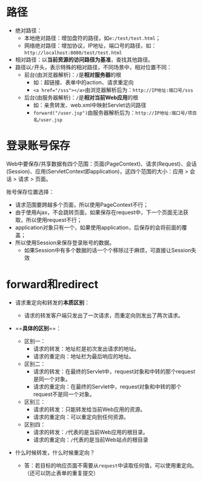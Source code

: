 # 路径

- 绝对路径：
  - 本地绝对路径：增加盘符的路径，如`e:/test/test.html`；
  - 网络绝对路径：增加协议，IP地址，端口号的路径，如：`http://localhost:8080/test/test.html`
- 相对路径：以**当前资源的访问路径为基准**，查找其他路径。
- 路径以`/`开头，表示特殊的相对路径，不同场景中，相对位置不同：
  - 前台(由浏览器解析)：`/`是**相对服务器**的根
    - 如：超链接、表单中的action、请求重定向
    - `<a href="/sss"></a>`由浏览器解析后为：`http://IP地址:端口号/sss`
  - 后台(由服务器解析)：`/`是**相对当前Web应用**的根
    - 如：亲贵转发、web.xml中映射Servlet访问路径
    - `forward("/user.jsp")`由服务器解析后为：`http://IP地址:端口号/项目名/user.jsp`



# 登录账号保存

Web中要保存/共享数据有四个范围：页面(PageContext)、请求(Request)、会话(Session)、应用(ServletContext即application)，这四个范围的大小：应用 > 会话 > 请求 > 页面。

账号保存位置选择：

- 请求范围要跨越多个页面，所以使用PageContext不行；
- 由于使用Ajax，不会跳转页面，如果保存在request中，下一个页面无法获取，所以使用request不行；
- application对象只有一个，如果使用application，后保存的会将前面的覆盖；
- 所以使用Session来保存登录账号的数据。
  - 如果Session中有多个数据的话一个个移除过于麻烦，可直接让Session失效



# forward和redirect

- 请求重定向和转发的**本质区别**：
  - 请求的转发客户端只发出了一次请求，而重定向则发出了两次请求。 
- ==**具体的区别**==：
  - 区别一：
    - 请求的转发：地址栏是初次发出请求的地址。
    - 请求的重定向：地址栏为最后响应的地址。 
  - 区别二：
    - 请求的转发：在最终的Servlet中，request对象和中转的那个request是同一个对象。
    - 请求的重定向：在最终的Servlet中，request对象和中转的那个request不是同一个对象。
  - 区别三：
    - 请求的转发：只能转发给当前Web应用的资源。
    - 请求的重定向：可以重定向到任何资源。
  - 区别四：
    - 请求的转发：`/`代表的是当前Web应用的根目录。
    - 请求的重定向：`/`代表的是当前Web站点的根目录 



- 什么时候转发，什么时候重定向？ 
  - 答：若目标的响应页面不需要从`request`中读取任何值，可以使用重定向。（还可以防止表单的重复提交） 

